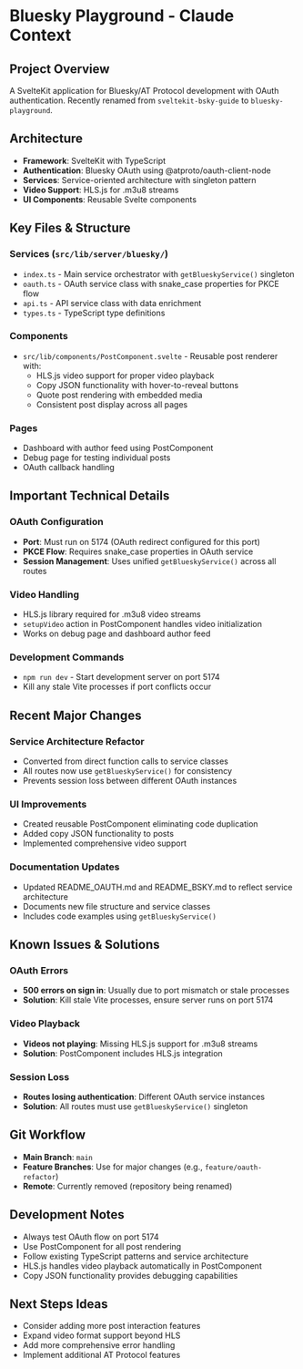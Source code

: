 # Bluesky Playground - Claude Context

## Project Overview
A SvelteKit application for Bluesky/AT Protocol development with OAuth authentication. Recently renamed from `sveltekit-bsky-guide` to `bluesky-playground`.

## Architecture
- **Framework**: SvelteKit with TypeScript
- **Authentication**: Bluesky OAuth using @atproto/oauth-client-node
- **Services**: Service-oriented architecture with singleton pattern
- **Video Support**: HLS.js for .m3u8 streams
- **UI Components**: Reusable Svelte components

## Key Files & Structure

### Services (`src/lib/server/bluesky/`)
- `index.ts` - Main service orchestrator with `getBlueskyService()` singleton
- `oauth.ts` - OAuth service class with snake_case properties for PKCE flow
- `api.ts` - API service class with data enrichment
- `types.ts` - TypeScript type definitions

### Components
- `src/lib/components/PostComponent.svelte` - Reusable post renderer with:
  - HLS.js video support for proper video playback
  - Copy JSON functionality with hover-to-reveal buttons
  - Quote post rendering with embedded media
  - Consistent post display across all pages

### Pages
- Dashboard with author feed using PostComponent
- Debug page for testing individual posts
- OAuth callback handling

## Important Technical Details

### OAuth Configuration
- **Port**: Must run on 5174 (OAuth redirect configured for this port)
- **PKCE Flow**: Requires snake_case properties in OAuth service
- **Session Management**: Uses unified `getBlueskyService()` across all routes

### Video Handling
- HLS.js library required for .m3u8 video streams
- `setupVideo` action in PostComponent handles video initialization
- Works on debug page and dashboard author feed

### Development Commands
- `npm run dev` - Start development server on port 5174
- Kill any stale Vite processes if port conflicts occur

## Recent Major Changes

### Service Architecture Refactor
- Converted from direct function calls to service classes
- All routes now use `getBlueskyService()` for consistency
- Prevents session loss between different OAuth instances

### UI Improvements
- Created reusable PostComponent eliminating code duplication
- Added copy JSON functionality to posts
- Implemented comprehensive video support

### Documentation Updates
- Updated README_OAUTH.md and README_BSKY.md to reflect service architecture
- Documents new file structure and service classes
- Includes code examples using `getBlueskyService()`

## Known Issues & Solutions

### OAuth Errors
- **500 errors on sign in**: Usually due to port mismatch or stale processes
- **Solution**: Kill stale Vite processes, ensure server runs on port 5174

### Video Playback
- **Videos not playing**: Missing HLS.js support for .m3u8 streams  
- **Solution**: PostComponent includes HLS.js integration

### Session Loss
- **Routes losing authentication**: Different OAuth service instances
- **Solution**: All routes must use `getBlueskyService()` singleton

## Git Workflow
- **Main Branch**: `main`
- **Feature Branches**: Use for major changes (e.g., `feature/oauth-refactor`)
- **Remote**: Currently removed (repository being renamed)

## Development Notes
- Always test OAuth flow on port 5174
- Use PostComponent for all post rendering
- Follow existing TypeScript patterns and service architecture
- HLS.js handles video playback automatically in PostComponent
- Copy JSON functionality provides debugging capabilities

## Next Steps Ideas
- Consider adding more post interaction features
- Expand video format support beyond HLS
- Add more comprehensive error handling
- Implement additional AT Protocol features